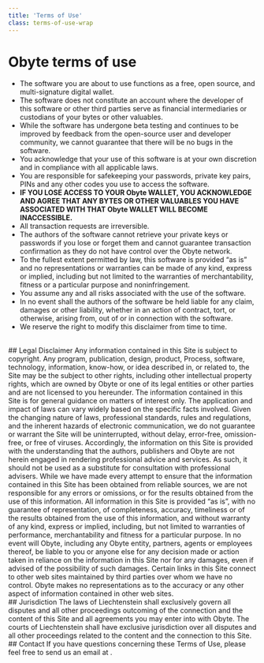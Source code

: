 ```yaml
---
title: 'Terms of Use'
class: terms-of-use-wrap
---
```


# Obyte terms of use
* The software you are about to use functions as a free, open source, and multi-signature digital wallet.
* The software does not constitute an account where the developer of this software or other third parties serve as financial intermediaries or custodians of your bytes or other valuables.
* While the software has undergone beta testing and continues to be improved by feedback from the open-source user and developer community, we cannot guarantee that there will be no bugs in the software.
* You acknowledge that your use of this software is at your own discretion and in compliance with all applicable laws.
* You are responsible for safekeeping your passwords, private key pairs, PINs and any other codes you use to access the software.
* **IF YOU LOSE ACCESS TO YOUR Obyte WALLET, YOU ACKNOWLEDGE AND AGREE THAT ANY BYTES OR OTHER VALUABLES YOU HAVE ASSOCIATED WITH THAT Obyte WALLET WILL BECOME INACCESSIBLE.**
* All transaction requests are irreversible.
* The authors of the software cannot retrieve your private keys or passwords if you lose or forget them and cannot guarantee transaction confirmation as they do not have control over the Obyte network.
* To the fullest extent permitted by law, this software is provided “as is” and no representations or warranties can be made of any kind, express or implied, including but not limited to the warranties of merchantability, fitness or a particular purpose and noninfringement.
* You assume any and all risks associated with the use of the software.
* In no event shall the authors of the software be held liable for any claim, damages or other liability, whether in an action of contract, tort, or otherwise, arising from, out of or in connection with the software.
* We reserve the right to modify this disclaimer from time to time.

<br>
## Legal Disclaimer
Any information contained in this Site is subject to copyright. Any program, publication, design, product, Process, software, technology, information, know-how, or idea described in, or related to, the Site may be the subject to other rights, including other intellectual property rights, which are owned by Obyte or one of its legal entities or other parties and are not licensed to you hereunder. The information contained in this Site is for general guidance on matters of interest only. The application and impact of laws can vary widely based on the specific facts involved. Given the changing nature of laws, professional standards, rules and regulations, and the inherent hazards of electronic communication, we do not guarantee or warrant the Site will be uninterrupted, without delay, error-free, omission-free, or free of viruses. Accordingly, the information on this Site is provided with the understanding that the authors, publishers and Obyte are not herein engaged in rendering professional advice and services. As such, it should not be used as a substitute for consultation with professional advisers. While we have made every attempt to ensure that the information contained in this Site has been obtained from reliable sources, we are not responsible for any errors or omissions, or for the results obtained from the use of this information. All information in this Site is provided “as is”, with no guarantee of representation, of completeness, accuracy, timeliness or of the results obtained from the use of this information, and without warranty of any kind, express or implied, including, but not limited to warranties of performance, merchantability and fitness for a particular purpose. In no event will Obyte, including any Obyte entity, partners, agents or employees thereof, be liable to you or anyone else for any decision made or action taken in reliance on the information in this Site nor for any damages, even if advised of the possibility of such damages. Certain links in this Site connect to other web sites maintained by third parties over whom we have no control. Obyte makes no representations as to the accuracy or any other aspect of information contained in other web sites.
<br>
## Jurisdiction
The laws of Liechtenstein shall exclusively govern all disputes and all other proceedings outcoming of the connection and the content of this Site and all agreements you may enter into with Obyte.
The courts of Liechtenstein shall have exclusive jurisdiction over all disputes and all other proceedings related to the content and the connection to this Site.
<br>
## Contact
If you have questions concerning these Terms of Use, please feel free to send us an email at <script>document.write('<a href="mailto:o'); document.write('@'); document.write('obyte.org">o'); document.write('@'); document.write('obyte.org</a>');</script>.

